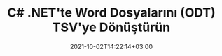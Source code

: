 ---
############################# Static ############################
layout: "autogen-gist"
date: 2021-10-02T14:22:14+03:00
draft: false
path: "tr/total/net/conversion/odt-to-tsv/"
other_out_formats: "PDF DOC DOCX DOCM DOT DOTX DOTM TXT RTF HTML HTM MHTML MHT XLS XLSX XLSM XLSB XLT XLTX XLTM XLAM CSV TSV DIF SXC FODS PPT PPTX PPS PPSX PPSM POT POTX PPTM POTM ODT OTT OTP ODP ODS EMZ WMZ SVG SVGZ XPS TEX DCM WMF EMF BMP PNG GIF JPEG TIFF ICO WEBP JP2 TGA PSB PSD EPUB MD FODP JPG"
ad_headline: "ODT'yi TSV'ye dönüştür | .NET"
ad_description: ".NET uygulamalarınız için En Doğru ODT'den TSV'ye belge Dönüştürme çözümü."

############################# Head ############################
head_title: "C# ASP.NET'te ODT'yi TSV'ye Dönüştür | .NET Word Belgesi Dönüştürme"
head_description: ".NET Kelime işlem belgeleri dönüştürme API'si. .NET (C#, VB.NET, ASP.NET ve .NET Core) uygulamalarında ODT'yi TSV'ye ve 100'den fazla başka görüntü ve dosya biçimine dönüştürün. Dönüştürülen TSV belgesini HTML görüntüleyici olarak görüntüleyin."

############################# Header ############################
title: "C# .NET'te Word Dosyalarını (ODT) TSV'ye Dönüştürün"
description: "Sonuç belge görünümünü özelleştirmenize olanak tanıyan esnek belge dönüştürme özelliklerini kullanarak C# VB.NET ve ASP.NET uygulamalarında ODT'yi (Word dosyalarını) programlı olarak TSV'ye dönüştürün. Tüm popüler Word işleme belge biçimlerini Excel elektronik tablolarına, PowerPoint sunumlarına, PDF, Photoshop, eKitap, web ve görüntü dosyası biçimlerine dönüştürün. Yerel .NET dönüştürme API'si, tüm belgeyi dönüştürmek veya seçici sayfa numaralarına veya sayfa aralıklarına dayalı olarak kaynak belge dosyasının belirli sayfalarını seçmek ve kolayca desteklenen bir belge biçimine dönüştürmek için birden çok belge dönüştürme seçeneği sunar."

############################# SubMenu ############################
submenu:
    enable: false

############################# Content ############################
content:
    enable: true
    block:
    - title_left: "C# .NET'te ODT'yi TSV'ye Dönüştürme"
      content_left: |
          .NET'te ODT'den TSV'ye dönüştürme için bu basit adımları izleyin. Dönüştürülen TSV belgesini olduğu gibi görüntüleyin veya herhangi bir harici yazılım kullanmadan HTML olarak oluşturun ve görüntüleyin.

          -   ODT belgesini dönüştürmek için **Converter** nesnesi oluşturun
          -   TSV formatı için dönüştürme seçeneklerini ayarlayın
          -   TSV'ye dönüştürmek için **Converter** sınıfı örneğinin **Convert** yöntemini çağırın
          -   HTML görüntüleyici için seçenekleri ayarlayın
          -   Dönüştürülen TSV'yi HTML olarak görüntülemek için **Viewer** nesnesi oluşturun
          
      title_right: "İndirmeler ve Kurulum Talimatları"
      content_right: |
          Kelime dosyası biçimlerini çok çeşitli görüntü ve belge türlerine dönüştürmek için `GroupDocs.Conversion` ve `GroupDocs.Viewer` ad alanlarına ihtiyacınız var. PDF, Microsoft Office (Word, Excel, PowerPoint, Project, Outlook), OpenDocument, HTML ve CAD diyagramlarını içerir. Conholdate.Total tarafından sunulan diğer [Office belgeleri için .NET API'lerini](https://products.conholdate.com/total/net/) keşfedin.
          
          İlgili derleme dosyalarını [İndirilenler](https://downloads.conholdate.com/total/net) adresinden alın veya tüm paketi [Nuget](https://www.nuget.org/packages/Conholdate.Total) adresinden alın/) doğrudan çalışma alanınıza `.NET için Conholdate.Total` eklemek için.
          
      gisthash: "4f311c07ae9ee691b8afb7960aa6c806"
      gistfile: "word-to-pdf-conversion.cs"

    - title_left: "C# ile TSV'ye Metin veya Görüntü Filigranı Ekleme"
      content_left: |
          Belgeleri (ODT'den TSV'ye) tam olarak orijinal dosya gibi doğru bir şekilde dönüştürün ve C# .NET kullanarak dönüştürülen belge sayfalarına metin veya görüntü filigranları uygulayın.

          -   ODT belgesini dönüştürmek için **Converter** nesnesi oluşturun
          -   **WatermarkOptions** sınıfının yeni bir örneğini oluşturun
          -   Filigran özelliklerini belirtin (renk, genişlik, metin, resim vb.)
          -   Uygun **ConvertOptions** sınıfını örnekleyin
          -   **ConvertOptions** örneğinin **Watermark** özelliğini ayarlayın
          -   TSV'ye dönüştürmek için **Converter** sınıfı örneğinin **Convert** yöntemini çağırın
        
      title_right: "Kaynak Belge Bilgi Çıkarımı"
      content_right: |
          Belge bilgilerini çıkarma özelliği, yalnızca kaynak belge dosyası hakkında temel bilgilerin alınmasını sağlamakla kalmaz, aynı zamanda bir Microsoft Project dosyasının proje başlangıç ​​ve bitiş tarihleri, bir PDF belgesindeki herhangi bir yazdırma kısıtlaması gibi bazı değerli dosya formatına özgü bilgilerin çıkarılmasını da destekler. Outlook veri dosyasında vb. bulunan klasörlerin listesi.

          Windows Azure, Mono ve Xamarin gibi platformları kullanırken Windows, Linux veya macOS gibi farklı işletim sistemlerinde popüler belge dosya formatlarını dönüştürün.
          
      gisthash: "a15affe15284876ce010a315a09da1f0"
      gistfile: "convert-word-to-pdf-and-add-text-watermark-to-converted-pdf.cs"

    - title_left: "Parola Korumalı Word'ü PDF'ye Dönüştür"
      content_left: |
          .NET API'leri için Conholdate.Total ile .NET'te parola korumalı belge dönüştürme işlemi artık daha kolay. Sadece birkaç satır C# kodu ekleyin ve herhangi bir harici yazılım kullanmadan parola korumalı bir Microsoft Word belgesini tam olarak bir PDF dosyasına dönüştürün.

          -   **LoadOptions**'ı tanımlayın ve belgeye özel yükleme seçeneklerinden şifre belirleyin
          -   Word belgesini dönüştürmek için **Converter** nesnesi oluşturun
          -   **PdfConvertOptions** sınıfını örnekleyin
          -   PDF'ye dönüştürmek için **Converter** sınıfı örneğinin **Convert** yöntemini çağırın
          
      title_right: "Uzakta Bulunan Belgeleri Yükleyin ve Dönüştürün"
      content_right: |
          .NET için Conholdate.Total'ı kullanma – geliştiriciler, Amazon S3, Microsoft Azure Blob, FTP, yerel disk, akış veya basit bir URL gibi çeşitli uzak konumlardan ve bulut belge depolama kaynaklarından belgeleri yükleyebilir ve dönüştürebilir. Sadece uzaktan bulunan belge akışını elde etmek için yöntemi belirtmeniz ve ardından bunu bir kurucu olarak Converter sınıfına aktarmanız yeterlidir.
          
          .NET için Conholdate.Total API'leri, Windows Forms, ASP.NET, WPF, WCF veya .NET Framework 2.0 veya sonraki sürümlerine dayalı her tür uygulama için yereldir.
          
      gisthash: "3b7541492166a47d49ca85c55b531055"
      gistfile: "convert-password-protected-word-to-pdf.cs"

############################# About Formats ############################
about_formats:
    enable: false
############################# More Formats ############################
more_formats:
    enable: true
    auto: false
    other_out_formats: PDF DOC DOCX DOCM DOT DOTX DOTM TXT RTF HTML HTM MHTML MHT XLS XLSX XLSM XLSB XLT XLTX XLTM XLAM CSV TSV DIF SXC FODS PPT PPTX PPS PPSX PPSM POT POTX PPTM POTM ODT OTT OTP ODP ODS EMZ WMZ SVG SVGZ XPS TEX DCM WMF EMF BMP PNG GIF JPEG TIFF ICO WEBP JP2 TGA PSB PSD EPUB MD FODP JPG
############################# Back to top ###############################
back_to_top:
  enable: true
---